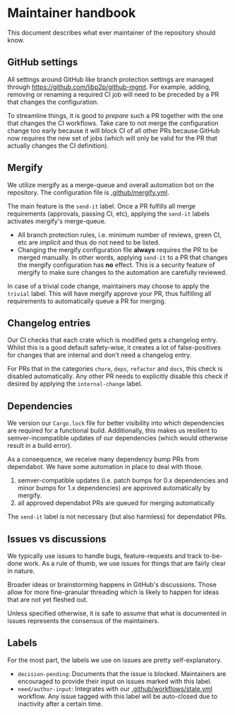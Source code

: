 # Maintainer handbook

This document describes what ever maintainer of the repository should know.

## GitHub settings

All settings around GitHub like branch protection settings are managed through https://github.com/libp2p/github-mgmt.
For example, adding, removing or renaming a required CI job will need to be preceded by a PR that changes the configuration.

To streamline things, it is good to _prepare_ such a PR together with the one that changes the CI workflows.
Take care to not merge the configuration change too early because it will block CI of all other PRs because GitHub now requires the new set of jobs (which will only be valid for the PR that actually changes the CI definition).

## Mergify

We utilize mergify as a merge-queue and overall automation bot on the repository.
The configuration file is [.github/mergify.yml](../.github/mergify.yml).

The main feature is the `send-it` label.
Once a PR fulfills all merge requirements (approvals, passing CI, etc), applying the `send-it` labels activates mergify's merge-queue.

- All branch protection rules, i.e. minimum number of reviews, green CI, etc are _implicit_ and thus do not need to be listed.
- Changing the mergify configuration file **always** requires the PR to be merged manually.
  In other words, applying `send-it` to a PR that changes the mergify configuration has **no** effect.
  This is a security feature of mergify to make sure changes to the automation are carefully reviewed.

In case of a trivial code change, maintainers may choose to apply the `trivial` label.
This will have mergify approve your PR, thus fulfilling all requirements to automatically queue a PR for merging.

## Changelog entries

Our CI checks that each crate which is modified gets a changelog entry.
Whilst this is a good default safety-wise, it creates a lot of false-positives for changes that are internal and don't need a changelog entry.

For PRs that in the categories `chore`, `deps`, `refactor` and `docs`, this check is disabled automatically.
Any other PR needs to explicitly disable this check if desired by applying the `internal-change` label.

## Dependencies

We version our `Cargo.lock` file for better visibility into which dependencies are required for a functional build.
Additionally, this makes us resilient to semver-incompatible updates of our dependencies (which would otherwise result in a build error).

As a consequence, we receive many dependency bump PRs from dependabot.
We have some automation in place to deal with those.

1. semver-compatible updates (i.e. patch bumps for 0.x dependencies and minor bumps for 1.x dependencies) are approved automatically by mergify.
2. all approved dependabot PRs are queued for merging automatically

The `send-it` label is not necessary (but also harmless) for dependabot PRs.

## Issues vs discussions

We typically use issues to handle bugs, feature-requests and track to-be-done work.
As a rule of thumb, we use issues for things that are fairly clear in nature.

Broader ideas or brainstorming happens in GitHub's discussions.
Those allow for more fine-granular threading which is likely to happen for ideas that are not yet fleshed out.

Unless specified otherwise, it is safe to assume that what is documented in issues represents the consensus of the maintainers.

## Labels

For the most part, the labels we use on issues are pretty self-explanatory.

- `decision-pending`: Documents that the issue is blocked.
  Maintainers are encouraged to provide their input on issues marked with this label.
- `need/author-input`: Integrates with our [.github/workflows/stale.yml](../.github/workflows/stale.yml) workflow.
  Any issue tagged with this label will be auto-closed due to inactivity after a certain time.

